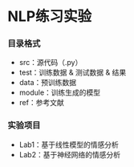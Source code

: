 # NLP练习实验

### 目录格式
* src：源代码（.py）
* test：训练数据 & 测试数据 & 结果
* data：预训练数据
* module：训练生成的模型
* ref：参考文献

### 实验项目
* Lab1：基于线性模型的情感分析
* Lab2：基于神经网络的情感分析
